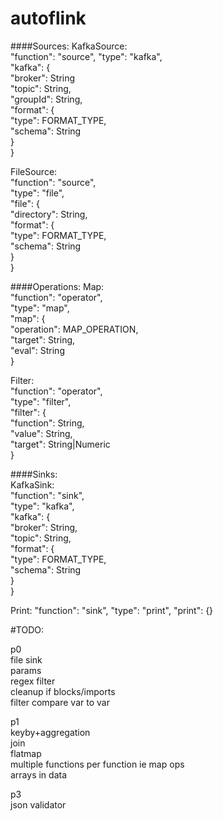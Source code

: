 # autoflink

####Sources:
KafkaSource:  
"function": "source",
"type": "kafka",  
"kafka": {  
  "broker": String  
  "topic": String,  
  "groupId": String,  
  "format": {  
    "type": FORMAT_TYPE,  
    "schema": String  
  }  
}  

FileSource:  
"function": "source",  
"type": "file",  
"file": {  
  "directory": String,  
  "format": {  
    "type": FORMAT_TYPE,  
    "schema": String  
  }  
}  

####Operations:
Map:  
"function": "operator",  
"type": "map",  
"map": {  
  "operation": MAP_OPERATION,  
  "target": String,  
  "eval": String  
}  

Filter:  
"function": "operator",  
"type": "filter",  
"filter": {  
  "function": String,  
  "value": String,  
  "target": String|Numeric  
}

####Sinks:  
KafkaSink:  
"function": "sink",  
"type": "kafka",  
"kafka": {  
  "broker": String,  
  "topic": String,  
  "format": {  
      "type": FORMAT_TYPE,  
      "schema": String  
  }  
}

Print:
"function": "sink",
"type": "print",
"print": {}

#TODO:  

p0  
file sink  
params  
regex filter  
cleanup if blocks/imports  
filter compare var to var  

p1  
keyby+aggregation  
join  
flatmap  
multiple functions per function ie map ops  
arrays in data  

p3  
json validator  